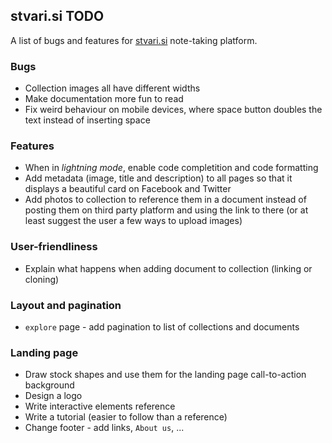 ## stvari.si TODO

A list of bugs and features for [stvari.si](http://stvari.si) note-taking platform.

### Bugs
- Collection images all have different widths
- Make documentation more fun to read
- Fix weird behaviour on mobile devices, where space button doubles the text instead of inserting space

### Features
- When in *lightning mode*, enable code completition and code formatting
- Add metadata (image, title and description) to all pages so that it displays a beautiful card on Facebook and Twitter
- Add photos to collection to reference them in a document instead of posting them on third party platform and using the link to there (or at least suggest the user a few ways to upload images)

### User-friendliness
- Explain what happens when adding document to collection (linking or cloning)

### Layout and pagination
- `explore` page - add pagination to list of collections and documents

### Landing page
- Draw stock shapes and use them for the landing page call-to-action background
- Design a logo
- Write interactive elements reference
- Write a tutorial (easier to follow than a reference)
- Change footer - add links, `About us`, ...